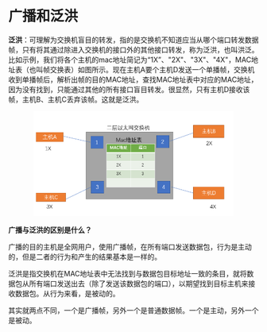 # 广播和泛洪

**泛洪**：可理解为交换机盲目的转发，指的是交换机不知道应当从哪个端口转发数据帧，只有将其通过除进入交换机的接口外的其他接口转发，称为泛洪，也叫洪泛。比如示例，我们将各个主机的mac地址简记为“1X”、"2X"、"3X"、"4X"，MAC地址表（也叫帧交换表）如图所示。现在主机A要个主机D发送一个单播帧，交换机收到单播帧后，解析出帧的目的MAC地址，查找MAC地址表中对应的MAC地址，因为没有找到，只能通过其他的所有接口盲目转发。很显然，只有主机D接收该帧，主机B、主机C丢弃该帧。这就是泛洪。

<div align="center">
    <img src=./广播和泛洪.png width=80% />
</div>

**广播与泛洪的区别是什么？**

广播的目的主机是全网用户，使用广播帧，在所有端口发送数据包，行为是主动的，但是二者的行为和产生的结果基本是一样的。

泛洪是指交换机在MAC地址表中无法找到与数据包目标地址一致的条目，就将数据包从所有端口发送出去（除了发送该数据包的端口），以期望找到目标主机来接收数据包。从行为来看，是被动的。

其实就两点不同，一个是广播帧，另外一个是普通数据帧。一个是主动，另外一个是被动。